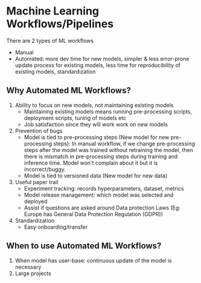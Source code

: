 # Machine Learning Workflows/Pipelines
There are 2 types of ML workflows
- Manual
- Automated: more dev time for new models, simpler & less error-prone update process for existing models, less time for reproducibility of existing models, standardization

## Why Automated ML Workflows?
1. Ability to focus on new models, not maintaining existing models
    - Maintaining existing models means running pre-processing scripts, deployment scripts, tuning of models etc
    - Job satisfaction since they will work work on new models
2. Prevention of bugs
    - Model is tied to pre-processing steps (New model for new pre-processing steps): In manual workflow, if we change pre-processing steps after the model was trained without retraining the model, then there is mismatch in pre-processing steps during training and inference time. Model won't complain about it but it is incorrect/buggy. 
    - Model is tied to versioned data (New model for new data)
3. Useful paper trail
    - Experiment tracking: records hyperparameters, dataset, metrics
    - Model release management: which model was selected and deployed
    - Assist if questions are asked around Data protection Laws (Eg: Europe has General Data Protection Regulation (GDPR))
4. Standardization
    - Easy onboarding/transfer   
    
## When to use Automated ML Workflows?
1. When model has user-base: continuous update of the model is necessary
2. Large projects


  
